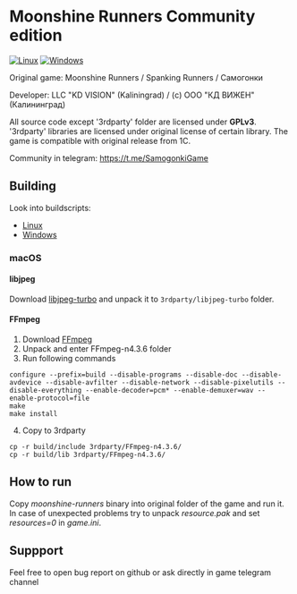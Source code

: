 # Moonshine Runners Community edition

[![Linux](https://github.com/KD-lab-Open-Source/Samogonki/workflows/Linux/badge.svg)](https://github.com/KD-lab-Open-Source/Samogonki/actions/workflows/linux.yaml)
[![Windows](https://github.com/KD-lab-Open-Source/Samogonki/workflows/Windows/badge.svg)](https://github.com/KD-lab-Open-Source/Samogonki/actions/workflows/windows.yaml)

Original game: Moonshine Runners / Spanking Runners / Самогонки

Developer: LLC "KD VISION" (Kaliningrad) / (с) ООО "КД ВИЖЕН" (Калининград)

All source code except '3rdparty' folder are licensed under **GPLv3**. 
'3rdparty' libraries are licensed under original license of certain library.
The game is compatible with original release from 1C.

Community in telegram: https://t.me/SamogonkiGame

## Building

Look into buildscripts:
* [Linux](https://github.com/KD-lab-Open-Source/Samogonki/blob/cmake/.github/workflows/linux.yaml)
* [Windows](https://github.com/KD-lab-Open-Source/Samogonki/blob/cmake/.github/workflows/windows.yaml)

### macOS
#### libjpeg
Download [libjpeg-turbo](https://sourceforge.net/projects/libjpeg-turbo/files/2.1.0/libjpeg-turbo-ios-2.1.0.dmg/download)
and unpack it to `3rdparty/libjpeg-turbo` folder.

#### FFmpeg
1. Download [FFmpeg](https://github.com/FFmpeg/FFmpeg/archive/refs/tags/n4.3.6.tar.gz)
2. Unpack and enter FFmpeg-n4.3.6 folder
3. Run following commands
```
configure --prefix=build --disable-programs --disable-doc --disable-avdevice --disable-avfilter --disable-network --disable-pixelutils --disable-everything --enable-decoder=pcm* --enable-demuxer=wav --enable-protocol=file
make
make install
```
4. Copy to 3rdparty
```
cp -r build/include 3rdparty/FFmpeg-n4.3.6/
cp -r build/lib 3rdparty/FFmpeg-n4.3.6/
```

## How to run

Copy *moonshine-runners* binary into original folder of the game and run it.
In case of unexpected problems try to unpack *resource.pak* and set *resources=0* in *game.ini*.

## Suppport

Feel free to open bug report on github or ask directly in game telegram channel
